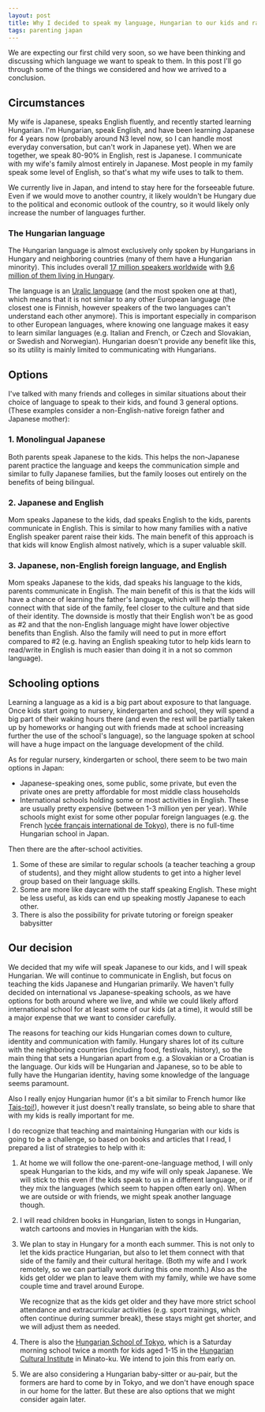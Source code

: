 ```yaml
---
layout: post
title: Why I decided to speak my language, Hungarian to our kids and raise them multilingual
tags: parenting japan
---
```


We are expecting our first child very soon, so we have been thinking and discussing which language we want to speak to them.
In this post I'll go through some of the things we considered and how we arrived to a conclusion.

<!--break-->

## Circumstances

My wife is Japanese, speaks English fluently, and recently started learning Hungarian.
I'm Hungarian, speak English, and have been learning Japanese for 4 years now (probably around N3 level now, so I can handle most everyday conversation, but can't work in Japanese yet).
When we are together, we speak 80-90% in English, rest is Japanese.
I communicate with my wife's family almost entirely in Japanese.
Most people in my family speak some level of English, so that's what my wife uses to talk to them.

We currently live in Japan, and intend to stay here for the forseeable future.
Even if we would move to another country, it likely wouldn't be Hungary due to the political and economic outlook of the country, so it would likely only increase the number of languages further.

### The Hungarian language

The Hungarian language is almost exclusively only spoken by Hungarians in Hungary and neighboring countries (many of them have a Hungarian minority).
This includes overall [17 million speakers worldwide](https://en.wikipedia.org/wiki/Hungarian_language) with [9.6 million of them living in Hungary](https://en.wikipedia.org/wiki/Hungarians).

The language is an [Uralic language](https://en.wikipedia.org/wiki/Uralic_languages) (and the most spoken one at that), which means that it is not similar to any other European language (the closest one is Finnish, however speakers of the two languages can't understand each other anymore).
This is important especially in comparison to other European languages, where knowing one language makes it easy to learn similar languages (e.g. Italian and French, or Czech and Slovakian, or Swedish and Norwegian).
Hungarian doesn't provide any benefit like this, so its utility is mainly limited to communicating with Hungarians.

## Options

I've talked with many friends and colleges in similar situations about their choice of language to speak to their kids, and found 3 general options. (These examples consider a non-English-native foreign father and Japanese mother):

### 1. Monolingual Japanese

Both parents speak Japanese to the kids.
This helps the non-Japanese parent practice the language and keeps the communication simple and similar to fully Japanese families, but the family looses out entirely on the benefits of being bilingual.

### 2. Japanese and English

Mom speaks Japanese to the kids, dad speaks English to the kids, parents communicate in English.
This is similar to how many families with a native English speaker parent raise their kids.
The main benefit of this approach is that kids will know English almost natively, which is a super valuable skill.

### 3. Japanese, non-English foreign language, and English

Mom speaks Japanese to the kids, dad speaks his language to the kids, parents communicate in English.
The main benefit of this is that the kids will have a chance of learning the father's language, which will help them connect with that side of the family, feel closer to the culture and that side of their identity.
The downside is mostly that their English won't be as good as #2 and that the non-English language might have lower objective benefits than English.
Also the family will need to put in more effort compared to #2 (e.g. having an English speaking tutor to help kids learn to read/write in English is much easier than doing it in a not so common language).

## Schooling options

Learning a language as a kid is a big part about exposure to that language.
Once kids start going to nursery, kindergarten and school, they will spend a big part of their waking hours there (and even the rest will be partially taken up by homeworks or hanging out with friends made at school increasing further the use of the school's language), so the language spoken at school will have a huge impact on the language development of the child.

As for regular nursery, kindergarten or school, there seem to be two main options in Japan:

* Japanese-speaking ones, some public, some private, but even the private ones are pretty affordable for most middle class households
* International schools holding some or most activities in English. These are usually pretty expensive (between 1-3 million yen per year). While schools might exist for some other popular foreign languages (e.g. the French [lycée français international de Tokyo](https://www.lfitokyo.org/)), there is no full-time Hungarian school in Japan.

Then there are the after-school activities.
1. Some of these are similar to regular schools (a teacher teaching a group of students), and they might allow students to get into a higher level group based on their language skills.
2. Some are more like daycare with the staff speaking English.
   These might be less useful, as kids can end up speaking mostly Japanese to each other.
3. There is also the possibility for private tutoring or foreign speaker babysitter

## Our decision

We decided that my wife will speak Japanese to our kids, and I will speak Hungarian.
We will continue to communicate in English, but focus on teaching the kids Japanese and Hungarian primarily. 
We haven't fully decided on international vs Japanese-speaking schools, as we have options for both around where we live, and while we could likely afford international school for at least some of our kids (at a time), it would still be a major expense that we want to consider carefully.

The reasons for teaching our kids Hungarian comes down to culture, identity and communication with family.
Hungary shares lot of its culture with the neighboring countries (including food, festivals, history), so the main thing that sets a Hungarian apart from e.g. a Slovakian or a Croatian is the language.
Our kids will be Hungarian and Japanese, so to be able to fully have the Hungarian identity, having some knowledge of the language seems paramount.

Also I really enjoy Hungarian humor (it's a bit similar to French humor like [Tais-toi!](https://www.imdb.com/title/tt0310203/)), however it just doesn't really translate, so being able to share that with my kids is really important for me.

I do recognize that teaching and maintaining Hungarian with our kids is going to be a challenge, so based on books and articles that I read, I prepared a list of strategies to help with it:

1. At home we will follow the one-parent-one-language method, I will only speak Hungarian to the kids, and my wife will only speak Japanese.
   We will stick to this even if the kids speak to us in a different language, or if they mix the languages (which seem to happen often early on).
   When we are outside or with friends, we might speak another language though.
2. I will read children books in Hungarian, listen to songs in Hungarian, watch cartoons and movies in Hungarian with the kids.
3. We plan to stay in Hungary for a month each summer.
   This is not only to let the kids practice Hungarian, but also to let them connect with that side of the family and their cultural heritage.
   (Both my wife and I work remotely, so we can partially work during this one month.)
   Also as the kids get older we plan to leave them with my family, while we have some couple time and travel around Europe.

   We recognize that as the kids get older and they have more strict school attendance and extracurricular activities (e.g. sport trainings, which often continue during summer break), these stays might get shorter, and we will adjust them as needed.
4. There is also the [Hungarian School of Tokyo](https://culture.hu/hu/tokio/nyelvikepzesek/magyar-iskola), which is a Saturday morning school twice a month for kids aged 1-15 in the [Hungarian Cultural Institute](https://maps.app.goo.gl/GdwimSs47deM5PZG8) in Minato-ku.
   We intend to join this from early on.
5. We are also considering a Hungarian baby-sitter or au-pair, but the formers are hard to come by in Tokyo, and we don't have enough space in our home for the latter.
   But these are also options that we might consider again later.
